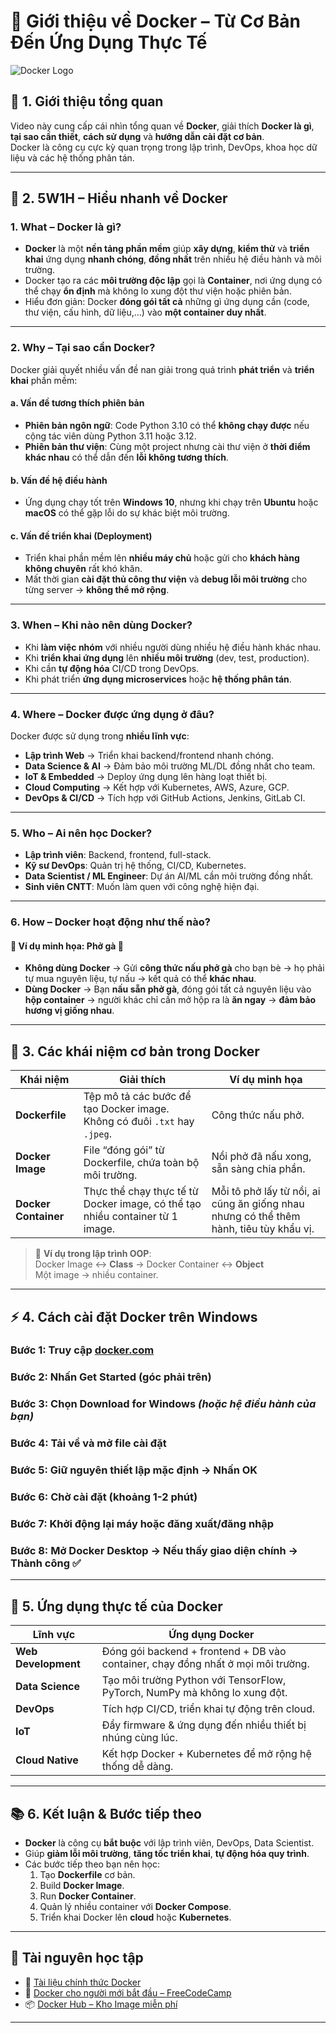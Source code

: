 # 🐳 Giới thiệu về Docker – Từ Cơ Bản Đến Ứng Dụng Thực Tế

![Docker Logo](https://www.docker.com/wp-content/uploads/2022/03/vertical-logo-monochromatic.png)

## 📌 1. Giới thiệu tổng quan
Video này cung cấp cái nhìn tổng quan về **Docker**, giải thích **Docker là gì**, **tại sao cần thiết**, **cách sử dụng** và **hướng dẫn cài đặt cơ bản**.  
Docker là công cụ cực kỳ quan trọng trong lập trình, DevOps, khoa học dữ liệu và các hệ thống phân tán.

---

## 🧩 2. 5W1H – Hiểu nhanh về Docker

### **1. What – Docker là gì?**
- **Docker** là một **nền tảng phần mềm** giúp **xây dựng**, **kiểm thử** và **triển khai** ứng dụng **nhanh chóng**, **đồng nhất** trên nhiều hệ điều hành và môi trường.
- Docker tạo ra các **môi trường độc lập** gọi là **Container**, nơi ứng dụng có thể chạy **ổn định** mà không lo xung đột thư viện hoặc phiên bản.
- Hiểu đơn giản: Docker **đóng gói tất cả** những gì ứng dụng cần (code, thư viện, cấu hình, dữ liệu,...) vào **một container duy nhất**.

---

### **2. Why – Tại sao cần Docker?**
Docker giải quyết nhiều vấn đề nan giải trong quá trình **phát triển** và **triển khai** phần mềm:

#### **a. Vấn đề tương thích phiên bản**
- **Phiên bản ngôn ngữ**: Code Python 3.10 có thể **không chạy được** nếu cộng tác viên dùng Python 3.11 hoặc 3.12.
- **Phiên bản thư viện**: Cùng một project nhưng cài thư viện ở **thời điểm khác nhau** có thể dẫn đến **lỗi không tương thích**.

#### **b. Vấn đề hệ điều hành**
- Ứng dụng chạy tốt trên **Windows 10**, nhưng khi chạy trên **Ubuntu** hoặc **macOS** có thể gặp lỗi do sự khác biệt môi trường.

#### **c. Vấn đề triển khai (Deployment)**
- Triển khai phần mềm lên **nhiều máy chủ** hoặc gửi cho **khách hàng không chuyên** rất khó khăn.
- Mất thời gian **cài đặt thủ công thư viện** và **debug lỗi môi trường** cho từng server → **không thể mở rộng**.

---

### **3. When – Khi nào nên dùng Docker?**
- Khi **làm việc nhóm** với nhiều người dùng nhiều hệ điều hành khác nhau.
- Khi **triển khai ứng dụng** lên **nhiều môi trường** (dev, test, production).
- Khi cần **tự động hóa** CI/CD trong DevOps.
- Khi phát triển **ứng dụng microservices** hoặc **hệ thống phân tán**.

---

### **4. Where – Docker được ứng dụng ở đâu?**
Docker được sử dụng trong **nhiều lĩnh vực**:
- **Lập trình Web** → Triển khai backend/frontend nhanh chóng.
- **Data Science & AI** → Đảm bảo môi trường ML/DL đồng nhất cho team.
- **IoT & Embedded** → Deploy ứng dụng lên hàng loạt thiết bị.
- **Cloud Computing** → Kết hợp với Kubernetes, AWS, Azure, GCP.
- **DevOps & CI/CD** → Tích hợp với GitHub Actions, Jenkins, GitLab CI.

---

### **5. Who – Ai nên học Docker?**
- **Lập trình viên**: Backend, frontend, full-stack.
- **Kỹ sư DevOps**: Quản trị hệ thống, CI/CD, Kubernetes.
- **Data Scientist / ML Engineer**: Dự án AI/ML cần môi trường đồng nhất.
- **Sinh viên CNTT**: Muốn làm quen với công nghệ hiện đại.

---

### **6. How – Docker hoạt động như thế nào?**

#### 🔹 **Ví dụ minh họa: Phở gà 🍜**

- **Không dùng Docker** → Gửi **công thức nấu phở gà** cho bạn bè → họ phải tự mua nguyên liệu, tự nấu → kết quả có thể **khác nhau**.
- **Dùng Docker** → Bạn **nấu sẵn phở gà**, đóng gói tất cả nguyên liệu vào **hộp container** → người khác chỉ cần mở hộp ra là **ăn ngay** → **đảm bảo hương vị giống nhau**.

---

## 🧱 3. Các khái niệm cơ bản trong Docker

| **Khái niệm**      | **Giải thích**                                              | **Ví dụ minh họa**                                   |
|---------------------|-----------------------------------------------------------|-------------------------------------------------------|
| **Dockerfile**      | Tệp mô tả các bước để tạo Docker image. Không có đuôi `.txt` hay `.jpeg`. | Công thức nấu phở. |
| **Docker Image**    | File “đóng gói” từ Dockerfile, chứa toàn bộ môi trường.    | Nồi phở đã nấu xong, sẵn sàng chia phần. |
| **Docker Container**| Thực thể chạy thực tế từ Docker image, có thể tạo nhiều container từ 1 image. | Mỗi tô phở lấy từ nồi, ai cũng ăn giống nhau nhưng có thể thêm hành, tiêu tùy khẩu vị. |

> 📌 **Ví dụ trong lập trình OOP**:  
Docker Image ↔ **Class** → Docker Container ↔ **Object**  
Một image → nhiều container.

---

## ⚡ 4. Cách cài đặt Docker trên Windows

### **Bước 1:** Truy cập [docker.com](https://www.docker.com/)
### **Bước 2:** Nhấn **Get Started** (góc phải trên)
### **Bước 3:** Chọn **Download for Windows** *(hoặc hệ điều hành của bạn)*
### **Bước 4:** Tải về và mở file cài đặt
### **Bước 5:** Giữ nguyên thiết lập mặc định → Nhấn **OK**
### **Bước 6:** Chờ cài đặt (khoảng 1-2 phút)
### **Bước 7:** Khởi động lại máy hoặc đăng xuất/đăng nhập
### **Bước 8:** Mở **Docker Desktop** → Nếu thấy giao diện chính → **Thành công ✅**

---

## 🎯 5. Ứng dụng thực tế của Docker

| **Lĩnh vực**         | **Ứng dụng Docker**                                                                 |
|----------------------|-------------------------------------------------------------------------------------|
| **Web Development**  | Đóng gói backend + frontend + DB vào container, chạy đồng nhất ở mọi môi trường. |
| **Data Science**     | Tạo môi trường Python với TensorFlow, PyTorch, NumPy mà không lo xung đột.         |
| **DevOps**           | Tích hợp CI/CD, triển khai tự động trên cloud.                                    |
| **IoT**              | Đẩy firmware & ứng dụng đến nhiều thiết bị nhúng cùng lúc.                       |
| **Cloud Native**     | Kết hợp Docker + Kubernetes để mở rộng hệ thống dễ dàng.                         |

---

## 📚 6. Kết luận & Bước tiếp theo
- **Docker** là công cụ **bắt buộc** với lập trình viên, DevOps, Data Scientist.
- Giúp **giảm lỗi môi trường**, **tăng tốc triển khai**, **tự động hóa quy trình**.
- Các bước tiếp theo bạn nên học:
  1. Tạo **Dockerfile** cơ bản.
  2. Build **Docker Image**.
  3. Run **Docker Container**.
  4. Quản lý nhiều container với **Docker Compose**.
  5. Triển khai Docker lên **cloud** hoặc **Kubernetes**.

---

## 🔗 Tài nguyên học tập
- 📘 [Tài liệu chính thức Docker](https://docs.docker.com/)
- 🎥 [Docker cho người mới bắt đầu – FreeCodeCamp](https://youtu.be/fqMOX6JJhGo)
- 📦 [Docker Hub – Kho Image miễn phí](https://hub.docker.com/)

---
